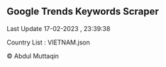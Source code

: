 

## Google Trends Keywords Scraper 
 
Last Update 17-02-2023 , 23:39:38

Country List :
VIETNAM.json



© Abdul Muttaqin 
